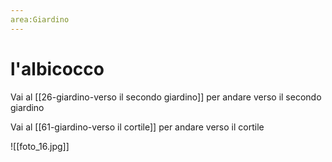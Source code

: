 ```yaml
---
area:Giardino
---
```

# l'albicocco

Vai al [[26-giardino-verso il secondo giardino]] per andare verso il secondo giardino

Vai al [[61-giardino-verso il cortile]] per andare verso il cortile

![[foto_16.jpg]]